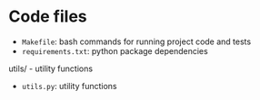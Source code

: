 # Code files

- `Makefile`: bash commands for running project code and tests
- `requirements.txt`: python package dependencies

utils/ - utility functions
- `utils.py`: utility functions